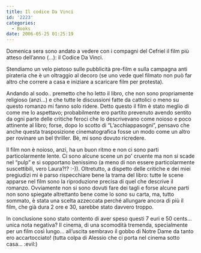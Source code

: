 ```yaml
---
title: Il codice Da Vinci
id: '2223'
categories:
  - Books
date: 2006-05-25 01:25:19
---
```


Domenica sera sono andato a vedere con i compagni del Cefriel il film più atteso dell’anno (…): il Codice Da Vinci.

Stendiamo un velo pietoso sulle pubblicità pre-film e sulla campagna anti pirateria che è un oltraggio al decoro (se uno vede quel filmato non può far altro che correre a casa e iniziare a scaricare film per protesta).

Andando al sodo.. premetto che ho letto il libro, che non sono propriamente religioso (anzi…) e che tutte le discussioni fatte da cattolici o meno su questo romanzo mi fanno solo ridere. Detto questo il film è stato meglio di come me lo aspettavo; probabilmente ero partito prevenuto avendo sentito da ogni parte delle critiche feroci che lo descrivevano come noioso e poco attinente al libro; forse, dopo lo scotto di “L’acchiappasogni”, pensavo che anche questa trasposizione cinematografica fosse un modo come un altro per rovinare un bel thriller. Bè, mi sono dovuto ricredere.

Il film non è noioso, anzi, ha un buon ritmo e non ci sono parti particolarmente lente. Ci sono alcune scene un po' cruente ma non si scade nel “pulp” e si sopportano benissimo (a meno di non essere particolarmente suscettibili, vero Laura?!? :-)). Oltretutto, a dispetto delle critiche e dei miei pregiudizi mi è parso rispecchiare bene la trama del libro: tutte le scene apparse nel film sono la riproduzione precisa di quel che descrive il romanzo. Ovviamente non si sono dovuti fare dei tagli e forse alcune parti non sono spiegate altrettanto bene come lo sono su carta, ma, tutto sommato, è stata una scelta azzeccata perché allungare ancora di più il film, che già dura 2 ore e 30, sarebbe stato davvero troppo.

In conclusione sono stato contento di aver speso questi 7 euri e 50 cents… unica nota negativa? Il cinema, di una scomodità tremenda, specialmente per un film così lungo… all’uscita sembravo il gobbo di Notre Dame da tanto ero accartocciato! (tutta colpa di Alessio che ci porta nel cinema sotto casa… :evil:)
